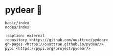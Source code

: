 # pydear 🦌


```{toctree}
basic/index
nodes/index
```

```{toctree}
:caption: external
repository <https://github.com/ousttrue/pydear>
gh-pages <https://ousttrue.github.io/pydear/>
pypi <https://pypi.org/project/pydear/>
```
